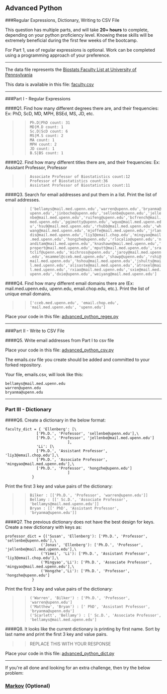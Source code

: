 ## Advanced Python    

###Regular Expressions, Dictionary, Writing to CSV File  

This question has multiple parts, and will take **20+ hours** to complete, depending on your python proficiency level.  Knowing these skills will be extremely beneficial during the first few weeks of the bootcamp.

For Part 1, use of regular expressions is optional.  Work can be completed using a programming approach of your preference. 

---

The data file represents the [Biostats Faculty List at University of Pennsylvania](http://www.med.upenn.edu/cceb/biostat/faculty.shtml)

This data is available in this file:  [faculty.csv](python/faculty.csv)

--- 

###Part I - Regular Expressions  


####Q1. Find how many different degrees there are, and their frequencies: Ex:  PhD, ScD, MD, MPH, BSEd, MS, JD, etc.

>> `Ph.D|PhD count: 31`  
>> `MD|M.D count: 1`  
>> `Sc.D|ScD count: 6`  
>> `MS|M.S count: 2`  
>> `MA count: 1`  
>> `MPH count: 2`  
>> `JD count: 1`  
>> `B.S|BS count: 1`  


####Q2. Find how many different titles there are, and their frequencies:  Ex:  Assistant Professor, Professor

>> `Associate Professor of Biostatistics count:12`   
>> `Professor of Biostatistics count:36`    
>> `Assistant Professor of Biostatistics count:11`    


####Q3. Search for email addresses and put them in a list.  Print the list of email addresses.

>> `['bellamys@mail.med.upenn.edu','warren@upenn.edu','bryanma@upenn.edu','jinboche@upenn.edu','sellenbe@upenn.edu','jellenbe@mail.med.upenn.edu','ruifeng@upenn.edu','bcfrench@mail.med.upenn.edu','pgimotty@upenn.edu','wguo@mail.med.upenn.edu','hsu9@mail.med.upenn.edu','rhubb@mail.med.upenn.edu','whwang@mail.med.upenn.edu','mjoffe@mail.med.upenn.edu','jrlandis@mail.med.upenn.edu','liy3@email.chop.edu','mingyao@mail.med.upenn.edu','hongzhe@upenn.edu','rlocalio@upenn.edu','nanditam@mail.med.upenn.edu','knashawn@mail.med.upenn.edu','propert@mail.med.upenn.edu','mputt@mail.med.upenn.edu','sratclif@upenn.edu','michross@upenn.edu','jaroy@mail.med.upenn.edu','msammel@cceb.med.upenn.edu','shawp@upenn.edu','rshi@mail.med.upenn.edu','hshou@mail.med.upenn.edu','jshults@mail.med.upenn.edu','alisaste@mail.med.upenn.edu','atroxel@mail.med.upenn.edu','rxiao@mail.med.upenn.edu','sxie@mail.med.upenn.edu','dxie@upenn.edu','weiyang@mail.med.upenn.edu']`


####Q4. Find how many different email domains there are (Ex:  mail.med.upenn.edu, upenn.edu, email.chop.edu, etc.).  Print the list of unique email domains.

>> `['cceb.med.upenn.edu', 'email.chop.edu', 'mail.med.upenn.edu', 'upenn.edu']`

Place your code in this file: [advanced_python_regex.py](python/advanced_python_regex.py)

---

###Part II - Write to CSV File

####Q5.  Write email addresses from Part I to csv file

Place your code in this file: [advanced_python_csv.py](python/advanced_python_csv.py)

The emails.csv file you create should be added and committed to your forked repository.

Your file, emails.csv, will look like this:
```
bellamys@mail.med.upenn.edu
warren@upenn.edu
bryanma@upenn.edu
```

---

### Part III - Dictionary

####Q6.  Create a dictionary in the below format:
```
faculty_dict = { 'Ellenberg': [\
              ['Ph.D.', 'Professor', 'sellenbe@upenn.edu'],\
              ['Ph.D.', 'Professor', 'jellenbe@mail.med.upenn.edu']
                            ],
              'Li': [\
              ['Ph.D.', 'Assistant Professor', 'liy3@email.chop.edu'],\
              ['Ph.D.', 'Associate Professor', 'mingyao@mail.med.upenn.edu'],\
              ['Ph.D.', 'Professor', 'hongzhe@upenn.edu']
                            ]
            }
```
Print the first 3 key and value pairs of the dictionary:

>> `Bilker : [['Ph.D.', 'Professor', 'warren@upenn.edu']]`  
>> `Bellamy : [[' Sc.D.', 'Associate Professor', 'bellamys@mail.med.upenn.edu']]`  
>> `Bryan : [[' PhD', 'Assistant Professor', 'bryanma@upenn.edu']]`  

####Q7.  The previous dictionary does not have the best design for keys.  Create a new dictionary with keys as:

```
professor_dict = {('Susan', 'Ellenberg'): ['Ph.D.', 'Professor', 'sellenbe@upenn.edu'],\
                ('Jonas', 'Ellenberg'): ['Ph.D.', 'Professor', 'jellenbe@mail.med.upenn.edu'],\
                ('Yimei', 'Li'): ['Ph.D.', 'Assistant Professor', 'liy3@email.chop.edu'],\
                ('Mingyao','Li'): ['Ph.D.', 'Associate Professor', 'mingyao@mail.med.upenn.edu'],\
                ('Hongzhe','Li'): ['Ph.D.', 'Professor', 'hongzhe@upenn.edu']
            }
```

Print the first 3 key and value pairs of the dictionary:

>> `('Warren', 'Bilker') : ['Ph.D.', 'Professor', 'warren@upenn.edu']`  
>> `('Matthew', 'Bryan') : [' PhD', 'Assistant Professor', 'bryanma@upenn.edu']`  
>> `('Scarlett', 'Bellamy') : [' Sc.D.', 'Associate Professor', 'bellamys@mail.med.upenn.edu']`  

####Q8.  It looks like the current dictionary is printing by first name.  Sort by last name and print the first 3 key and value pairs.  

>> REPLACE THIS WITH YOUR RESPONSE

Place your code in this file: [advanced_python_dict.py](python/advanced_python_dict.py)

--- 

If you're all done and looking for an extra challenge, then try the below problem:  

### [Markov](python/markov.py) (Optional)

